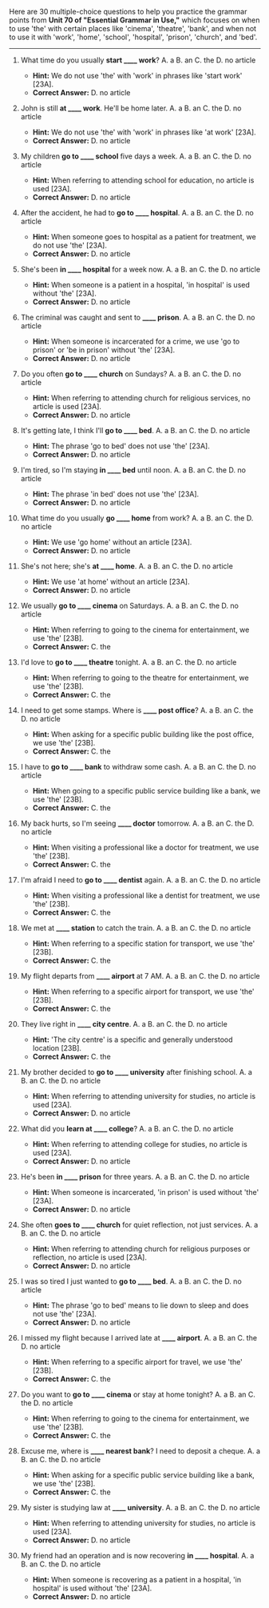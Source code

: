 Here are 30 multiple-choice questions to help you practice the grammar points from **Unit 70 of "Essential Grammar in Use,"** which focuses on when to use 'the' with certain places like 'cinema', 'theatre', 'bank', and when not to use it with 'work', 'home', 'school', 'hospital', 'prison', 'church', and 'bed'.

***

1.  What time do you usually **start ____ work**?
    A. a B. an C. the D. no article
    *   **Hint:** We do not use 'the' with 'work' in phrases like 'start work' [23A].
    *   **Correct Answer:** D. no article

2.  John is still **at ____ work**. He'll be home later.
    A. a B. an C. the D. no article
    *   **Hint:** We do not use 'the' with 'work' in phrases like 'at work' [23A].
    *   **Correct Answer:** D. no article

3.  My children **go to ____ school** five days a week.
    A. a B. an C. the D. no article
    *   **Hint:** When referring to attending school for education, no article is used [23A].
    *   **Correct Answer:** D. no article

4.  After the accident, he had to **go to ____ hospital**.
    A. a B. an C. the D. no article
    *   **Hint:** When someone goes to hospital as a patient for treatment, we do not use 'the' [23A].
    *   **Correct Answer:** D. no article

5.  She's been **in ____ hospital** for a week now.
    A. a B. an C. the D. no article
    *   **Hint:** When someone is a patient in a hospital, 'in hospital' is used without 'the' [23A].
    *   **Correct Answer:** D. no article

6.  The criminal was caught and sent to **____ prison**.
    A. a B. an C. the D. no article
    *   **Hint:** When someone is incarcerated for a crime, we use 'go to prison' or 'be in prison' without 'the' [23A].
    *   **Correct Answer:** D. no article

7.  Do you often **go to ____ church** on Sundays?
    A. a B. an C. the D. no article
    *   **Hint:** When referring to attending church for religious services, no article is used [23A].
    *   **Correct Answer:** D. no article

8.  It's getting late, I think I'll **go to ____ bed**.
    A. a B. an C. the D. no article
    *   **Hint:** The phrase 'go to bed' does not use 'the' [23A].
    *   **Correct Answer:** D. no article

9.  I'm tired, so I'm staying **in ____ bed** until noon.
    A. a B. an C. the D. no article
    *   **Hint:** The phrase 'in bed' does not use 'the' [23A].
    *   **Correct Answer:** D. no article

10. What time do you usually **go ____ home** from work?
    A. a B. an C. the D. no article
    *   **Hint:** We use 'go home' without an article [23A].
    *   **Correct Answer:** D. no article

11. She's not here; she's **at ____ home**.
    A. a B. an C. the D. no article
    *   **Hint:** We use 'at home' without an article [23A].
    *   **Correct Answer:** D. no article

12. We usually **go to ____ cinema** on Saturdays.
    A. a B. an C. the D. no article
    *   **Hint:** When referring to going to the cinema for entertainment, we use 'the' [23B].
    *   **Correct Answer:** C. the

13. I'd love to **go to ____ theatre** tonight.
    A. a B. an C. the D. no article
    *   **Hint:** When referring to going to the theatre for entertainment, we use 'the' [23B].
    *   **Correct Answer:** C. the

14. I need to get some stamps. Where is **____ post office**?
    A. a B. an C. the D. no article
    *   **Hint:** When asking for a specific public building like the post office, we use 'the' [23B].
    *   **Correct Answer:** C. the

15. I have to **go to ____ bank** to withdraw some cash.
    A. a B. an C. the D. no article
    *   **Hint:** When going to a specific public service building like a bank, we use 'the' [23B].
    *   **Correct Answer:** C. the

16. My back hurts, so I'm seeing **____ doctor** tomorrow.
    A. a B. an C. the D. no article
    *   **Hint:** When visiting a professional like a doctor for treatment, we use 'the' [23B].
    *   **Correct Answer:** C. the

17. I'm afraid I need to **go to ____ dentist** again.
    A. a B. an C. the D. no article
    *   **Hint:** When visiting a professional like a dentist for treatment, we use 'the' [23B].
    *   **Correct Answer:** C. the

18. We met at **____ station** to catch the train.
    A. a B. an C. the D. no article
    *   **Hint:** When referring to a specific station for transport, we use 'the' [23B].
    *   **Correct Answer:** C. the

19. My flight departs from **____ airport** at 7 AM.
    A. a B. an C. the D. no article
    *   **Hint:** When referring to a specific airport for transport, we use 'the' [23B].
    *   **Correct Answer:** C. the

20. They live right in **____ city centre**.
    A. a B. an C. the D. no article
    *   **Hint:** 'The city centre' is a specific and generally understood location [23B].
    *   **Correct Answer:** C. the

21. My brother decided to **go to ____ university** after finishing school.
    A. a B. an C. the D. no article
    *   **Hint:** When referring to attending university for studies, no article is used [23A].
    *   **Correct Answer:** D. no article

22. What did you **learn at ____ college**?
    A. a B. an C. the D. no article
    *   **Hint:** When referring to attending college for studies, no article is used [23A].
    *   **Correct Answer:** D. no article

23. He's been **in ____ prison** for three years.
    A. a B. an C. the D. no article
    *   **Hint:** When someone is incarcerated, 'in prison' is used without 'the' [23A].
    *   **Correct Answer:** D. no article

24. She often **goes to ____ church** for quiet reflection, not just services.
    A. a B. an C. the D. no article
    *   **Hint:** When referring to attending church for religious purposes or reflection, no article is used [23A].
    *   **Correct Answer:** D. no article

25. I was so tired I just wanted to **go to ____ bed**.
    A. a B. an C. the D. no article
    *   **Hint:** The phrase 'go to bed' means to lie down to sleep and does not use 'the' [23A].
    *   **Correct Answer:** D. no article

26. I missed my flight because I arrived late at **____ airport**.
    A. a B. an C. the D. no article
    *   **Hint:** When referring to a specific airport for travel, we use 'the' [23B].
    *   **Correct Answer:** C. the

27. Do you want to **go to ____ cinema** or stay at home tonight?
    A. a B. an C. the D. no article
    *   **Hint:** When referring to going to the cinema for entertainment, we use 'the' [23B].
    *   **Correct Answer:** C. the

28. Excuse me, where is **____ nearest bank**? I need to deposit a cheque.
    A. a B. an C. the D. no article
    *   **Hint:** When asking for a specific public service building like a bank, we use 'the' [23B].
    *   **Correct Answer:** C. the

29. My sister is studying law at **____ university**.
    A. a B. an C. the D. no article
    *   **Hint:** When referring to attending university for studies, no article is used [23A].
    *   **Correct Answer:** D. no article

30. My friend had an operation and is now recovering **in ____ hospital**.
    A. a B. an C. the D. no article
    *   **Hint:** When someone is recovering as a patient in a hospital, 'in hospital' is used without 'the' [23A].
    *   **Correct Answer:** D. no article